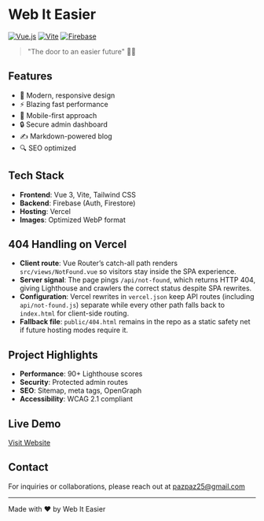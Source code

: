 # Web It Easier

[![Vue.js](https://img.shields.io/badge/Vue.js-35495E?style=flat&logo=vuedotjs&logoColor=4FC08D)](https://vuejs.org/)
[![Vite](https://img.shields.io/badge/Vite-B73BFE?style=flat&logo=vite&logoColor=FFD62E)](https://vitejs.dev/)
[![Firebase](https://img.shields.io/badge/Firebase-039BE5?style=flat&logo=Firebase&logoColor=white)](https://firebase.google.com/)

> "The door to an easier future" 🚪✨

## Features

- 🎨 Modern, responsive design
- ⚡ Blazing fast performance
- 📱 Mobile-first approach
- 🔒 Secure admin dashboard
- ✍️ Markdown-powered blog
- 🔍 SEO optimized

## Tech Stack

- **Frontend**: Vue 3, Vite, Tailwind CSS
- **Backend**: Firebase (Auth, Firestore)
- **Hosting**: Vercel
- **Images**: Optimized WebP format

## 404 Handling on Vercel

- **Client route**: Vue Router’s catch-all path renders `src/views/NotFound.vue` so visitors stay inside the SPA experience.
- **Server signal**: The page pings `/api/not-found`, which returns HTTP 404, giving Lighthouse and crawlers the correct status despite SPA rewrites.
- **Configuration**: Vercel rewrites in `vercel.json` keep API routes (including `api/not-found.js`) separate while every other path falls back to `index.html` for client-side routing.
- **Fallback file**: `public/404.html` remains in the repo as a static safety net if future hosting modes require it.

## Project Highlights

- **Performance**: 90+ Lighthouse scores
- **Security**: Protected admin routes
- **SEO**: Sitemap, meta tags, OpenGraph
- **Accessibility**: WCAG 2.1 compliant

## Live Demo

[Visit Website](https://web-it-easier.vercel.app)

## Contact

For inquiries or collaborations, please reach out at [pazpaz25@gmail.com](mailto:pazpaz25@gmail.com)

---

Made with ❤️ by Web It Easier